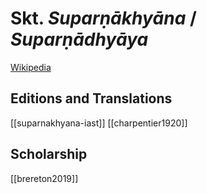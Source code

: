 # Skt. *Suparṇākhyāna* / *Suparṇādhyāya*
[Wikipedia](https://en.wikipedia.org/wiki/Supar%E1%B9%87%C4%81khy%C4%81na)


## Editions and Translations
[[suparnakhyana-iast]]
[[charpentier1920]]

## Scholarship
[[brereton2019]]


